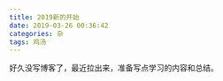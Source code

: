 ```yaml
---
title: 2019新的开始
date: 2019-03-26 00:36:42
categories: 杂
tags: 鸡汤
---
```

好久没写博客了，最近拉出来，准备写点学习的内容和总结。